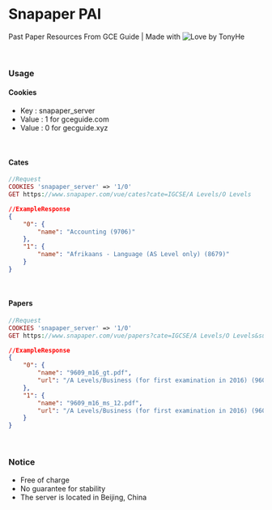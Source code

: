 # Snapaper PAI
Past Paper Resources From GCE Guide | Made with ![Love](https://static.ouorz.com/heart_16px_501363_easyicon.net.png) by TonyHe

<br/>

### Usage

#### Cookies
+ Key :  snapaper_server
+ Value : 1  for gceguide.com
+ Value : 0  for gecguide.xyz

<br/>

#### Cates
``` php
//Request
COOKIES 'snapaper_server' => '1/0'
GET https://www.snapaper.com/vue/cates?cate=IGCSE/A Levels/O Levels
```
``` json
//ExampleResponse
{
    "0": {
        "name": "Accounting (9706)"
    },
    "1": {
        "name": "Afrikaans - Language (AS Level only) (8679)"
    }
}
```

<br/>

#### Papers
``` php
//Request
COOKIES 'snapaper_server' => '1/0'
GET https://www.snapaper.com/vue/papers?cate=IGCSE/A Levels/O Levels&sub=Art and Design (0400)
```
``` json
//ExampleResponse
{
    "0": {
        "name": "9609_m16_gt.pdf",
        "url": "/A Levels/Business (for first examination in 2016) (9609)/9609_m16_gt.pdf"
    },
    "1": {
        "name": "9609_m16_ms_12.pdf",
        "url": "/A Levels/Business (for first examination in 2016) (9609)/9609_m16_ms_12.pdf"
    }
}
```

<br/>

### Notice
+ Free of charge
+ No guarantee for stability
+ The server is located in Beijing, China
